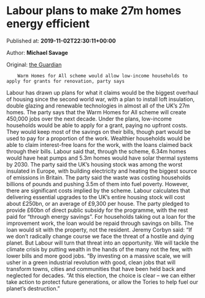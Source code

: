 
# Labour plans to make 27m homes energy efficient

Published at: **2019-11-02T22:30:11+00:00**

Author: **Michael Savage**

Original: [the Guardian](https://www.theguardian.com/global/2019/nov/02/labour-scheme-homes-energy-efficiency)


        Warm Homes for All scheme would allow low-income households to apply for grants for renovation, party says
      
Labour has drawn up plans for what it claims would be the biggest overhaul of housing since the second world war, with a plan to install loft insulation, double glazing and renewable technologies in almost all of the UK’s 27m homes.
The party says that the Warm Homes for All scheme will create 450,000 jobs over the next decade. Under the plans, low-income households would be able to apply for a grant, paying no upfront costs. They would keep most of the savings on their bills, though part would be used to pay for a proportion of the work. Wealthier households would be able to claim interest-free loans for the work, with the loans claimed back through their bills.
Labour said that, through the scheme, 6.34m homes would have heat pumps and 5.3m homes would have solar thermal systems by 2030. The party said the UK’s housing stock was among the worst insulated in Europe, with building electricity and heating the biggest source of emissions in Britain.
The party said the waste was costing households billions of pounds and pushing 3.5m of them into fuel poverty.
However, there are significant costs implied by the scheme. Labour calculates that delivering essential upgrades to the UK’s entire housing stock will cost about £250bn, or an average of £9,300 per house. The party pledged to provide £60bn of direct public subsidy for the programme, with the rest paid for “through energy savings”.
For households taking out a loan for the improvement work, the loan would be repaid through savings on bills. The loan would sit with the property, not the resident.
Jeremy Corbyn said: “If we don’t radically change course we face the threat of a hostile and dying planet. But Labour will turn that threat into an opportunity. We will tackle the climate crisis by putting wealth in the hands of the many not the few, with lower bills and more good jobs.
“By investing on a massive scale, we will usher in a green industrial revolution with good, clean jobs that will transform towns, cities and communities that have been held back and neglected for decades.
“At this election, the choice is clear – we can either take action to protect future generations, or allow the Tories to help fuel our planet’s destruction.”
